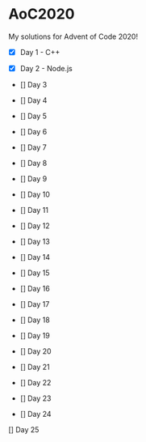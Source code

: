 # AoC2020
My solutions for Advent of Code 2020!

* [X] Day 1 - C++

* [X] Day 2 - Node.js

* [] Day 3

* [] Day 4

* [] Day 5

* [] Day 6

* [] Day 7

* [] Day 8

* [] Day 9

* [] Day 10

* [] Day 11

* [] Day 12

* [] Day 13

* [] Day 14

* [] Day 15

* [] Day 16

* [] Day 17

* [] Day 18

* [] Day 19

* [] Day 20

* [] Day 21

* [] Day 22

* [] Day 23

* [] Day 24

[] Day 25
